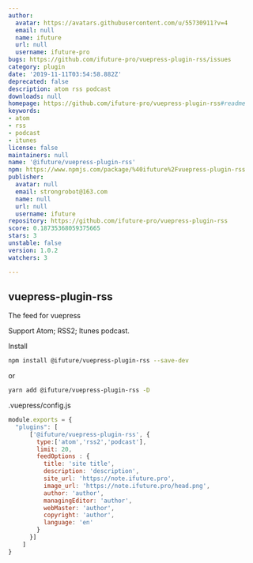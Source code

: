 ```yaml
---
author:
  avatar: https://avatars.githubusercontent.com/u/55730911?v=4
  email: null
  name: ifuture
  url: null
  username: ifuture-pro
bugs: https://github.com/ifuture-pro/vuepress-plugin-rss/issues
category: plugin
date: '2019-11-11T03:54:58.882Z'
deprecated: false
description: atom rss podcast
downloads: null
homepage: https://github.com/ifuture-pro/vuepress-plugin-rss#readme
keywords:
- atom
- rss
- podcast
- itunes
license: false
maintainers: null
name: '@ifuture/vuepress-plugin-rss'
npm: https://www.npmjs.com/package/%40ifuture%2Fvuepress-plugin-rss
publisher:
  avatar: null
  email: strongrobot@163.com
  name: null
  url: null
  username: ifuture
repository: https://github.com/ifuture-pro/vuepress-plugin-rss
score: 0.18735368059375665
stars: 3
unstable: false
version: 1.0.2
watchers: 3

---
```


vuepress-plugin-rss
-----------

The feed for vuepress

Support Atom; RSS2; Itunes podcast. 

Install

```bash
npm install @ifuture/vuepress-plugin-rss --save-dev
```
or
```bash
yarn add @ifuture/vuepress-plugin-rss -D
```

.vuepress/config.js

```js
module.exports = {
  "plugins": [
      ['@ifuture/vuepress-plugin-rss', {
        type:['atom','rss2','podcast'],
        limit: 20,
        feedOptions : {
          title: 'site title',
          description: 'description',
          site_url: 'https://note.ifuture.pro',
          image_url: 'https://note.ifuture.pro/head.png',
          author: 'author',
          managingEditor: 'author',
          webMaster: 'author',
          copyright: 'author',
          language: 'en'
        }
      }]
    ]
}
```